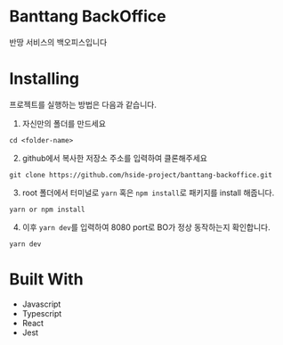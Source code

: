 # Banttang BackOffice
반땅 서비스의 백오피스입니다

# Installing

프로젝트를 실행하는 방법은 다음과 같습니다.
1. 자신만의 폴더를 만드세요
```
cd <folder-name>
```

2. github에서 복사한 저장소 주소를 입력하여 클론해주세요
```
git clone https://github.com/hside-project/banttang-backoffice.git
```

3. root 폴더에서 터미널로 `yarn` 혹은 `npm install`로 패키지를 install 해줍니다.
```
yarn or npm install
```

4. 이후 `yarn dev`를 입력하여 8080 port로 BO가 정상 동작하는지 확인합니다.
```
yarn dev
```
 

# Built With
- Javascript
- Typescript
- React
- Jest

